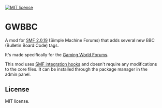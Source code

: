 [![MIT license](https://img.shields.io/badge/license-MIT-brightgreen.svg)](https://opensource.org/licenses/MIT)

# GWBBC

A mod for [SMF 2.0.19](https://www.simplemachines.org/) (Simple Machine Forums) that adds several new BBC (Bulletin Board Code) tags.

It's made specifically for the [Gaming World Forums](https://github.com/msikma/gw2006).

This mod uses [SMF integration hooks](https://wiki.simplemachines.org/smf/integration_hooks) and doesn't require any modifications to the core files. It can be installed through the package manager in the admin panel.

## License

MIT license.
